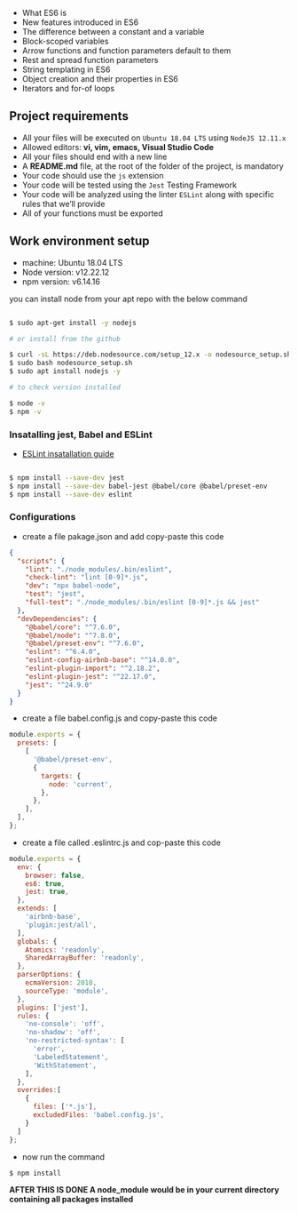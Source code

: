 
- What ES6 is
- New features introduced in ES6
- The difference between a constant and a variable
- Block-scoped variables
- Arrow functions and function parameters default to them
- Rest and spread function parameters
- String templating in ES6
- Object creation and their properties in ES6
- Iterators and for-of loops

## Project requirements

- All your files will be executed on `Ubuntu 18.04 LTS` using `NodeJS 12.11.x`
- Allowed editors: __vi, vim, emacs, Visual Studio Code__
- All your files should end with a new line
- A __README.md__ file, at the root of the folder of the project, is mandatory
- Your code should use the `js` extension
- Your code will be tested using the `Jest` Testing Framework
- Your code will be analyzed using the linter `ESLint` along with specific rules that we’ll provide
- All of your functions must be exported

## Work environment setup

- machine: Ubuntu 18.04 LTS
- Node version: v12.22.12
- npm version: v6.14.16

you can install node from your apt repo with the below command
```bash

$ sudo apt-get install -y nodejs

# or install from the github

$ curl -sL https://deb.nodesource.com/setup_12.x -o nodesource_setup.sh
$ sudo bash nodesource_setup.sh
$ sudo apt install nodejs -y

# to check version installed

$ node -v
$ npm -v
```
### Insatalling jest, Babel and ESLint

- [ESLint insatallation guide](https://eslint.org/docs/latest/use/getting-started)

```bash

$ npm install --save-dev jest
$ npm install --save-dev babel-jest @babel/core @babel/preset-env
$ npm install --save-dev eslint

```

### Configurations

- create a file pakage.json and add copy-paste this code
```json
{
  "scripts": {
    "lint": "./node_modules/.bin/eslint",
    "check-lint": "lint [0-9]*.js",
    "dev": "npx babel-node",
    "test": "jest",
    "full-test": "./node_modules/.bin/eslint [0-9]*.js && jest"
  },
  "devDependencies": {
    "@babel/core": "^7.6.0",
    "@babel/node": "^7.8.0",
    "@babel/preset-env": "^7.6.0",
    "eslint": "^6.4.0",
    "eslint-config-airbnb-base": "^14.0.0",
    "eslint-plugin-import": "^2.18.2",
    "eslint-plugin-jest": "^22.17.0",
    "jest": "^24.9.0"
  }
}
```

- create a file babel.config.js and copy-paste this code

```js
module.exports = {
  presets: [
    [
      '@babel/preset-env',
      {
        targets: {
          node: 'current',
        },
      },
    ],
  ],
};
```

- create a file called .eslintrc.js and cop-paste this code
```js
module.exports = {
  env: {
    browser: false,
    es6: true,
    jest: true,
  },
  extends: [
    'airbnb-base',
    'plugin:jest/all',
  ],
  globals: {
    Atomics: 'readonly',
    SharedArrayBuffer: 'readonly',
  },
  parserOptions: {
    ecmaVersion: 2018,
    sourceType: 'module',
  },
  plugins: ['jest'],
  rules: {
    'no-console': 'off',
    'no-shadow': 'off',
    'no-restricted-syntax': [
      'error',
      'LabeledStatement',
      'WithStatement',
    ],
  },
  overrides:[
    {
      files: ['*.js'],
      excludedFiles: 'babel.config.js',
    }
  ]
};
```

- now run the command
```bash
$ npm install
```
__AFTER THIS IS DONE A node_module would be in your current directory containing all packages installed__

